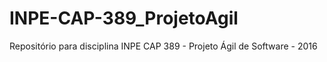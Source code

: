 # INPE-CAP-389_ProjetoAgil
Repositório para disciplina INPE CAP 389 - Projeto Ágil de Software - 2016
